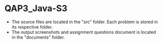 # QAP3_Java-S3

<ul>
    <li>The source files are located in the "src" folder. Each problem is stored in its respective folder.</li>
    <li>The output screenshots and assignment questions document is located in the "documents" folder.</li>
</ul>
